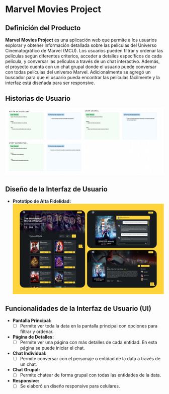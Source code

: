 # Marvel Movies Project

## Definición del Producto

**Marvel Movies Project** es una aplicación web que permite a los usuarios explorar y obtener información detallada sobre las películas del Universo Cinematográfico de Marvel (MCU). Los usuarios pueden filtrar y ordenar las películas según diferentes criterios, acceder a detalles específicos de cada película, y conversar las películas a través de un chat interactivo. Además, el proyecto cuenta con un chat grupal donde el usuario puede conversar con todas películas del universo Marvel. Adicionalmente se agregó un buscador para que el usuario pueda encontrar las películas fácilmente y la interfaz está diseñada para ser responsive.

## Historias de Usuario
  ![Historias de Usuario](./src/assets/histotiasdeusuario-dvchat.png)


## Diseño de la Interfaz de Usuario

- **Prototipo de Alta Fidelidad:**
  ![Prototipo de Alta Fidelidad](./src/assets/prototipo.png)


## Funcionalidades de la Interfaz de Usuario (UI)

- **Pantalla Principal:**
  - [ ] Permite ver toda la data en la pantalla principal con opciones para filtrar y ordenar.

- **Página de Detalles:**
  - [ ] Permite ver una página con más detalles de cada entidad. En esta página se puede iniciar el chat.

- **Chat Individual:**
  - [ ] Permite conversar con el personaje o entidad de la data a través de un chat.

- **Chat Grupal:**
  - [ ] Permite chatear de forma grupal con todas las entidades de la data.

- **Responsive:**
  - [ ] Se elaboró un diseño responsive para celulares.
